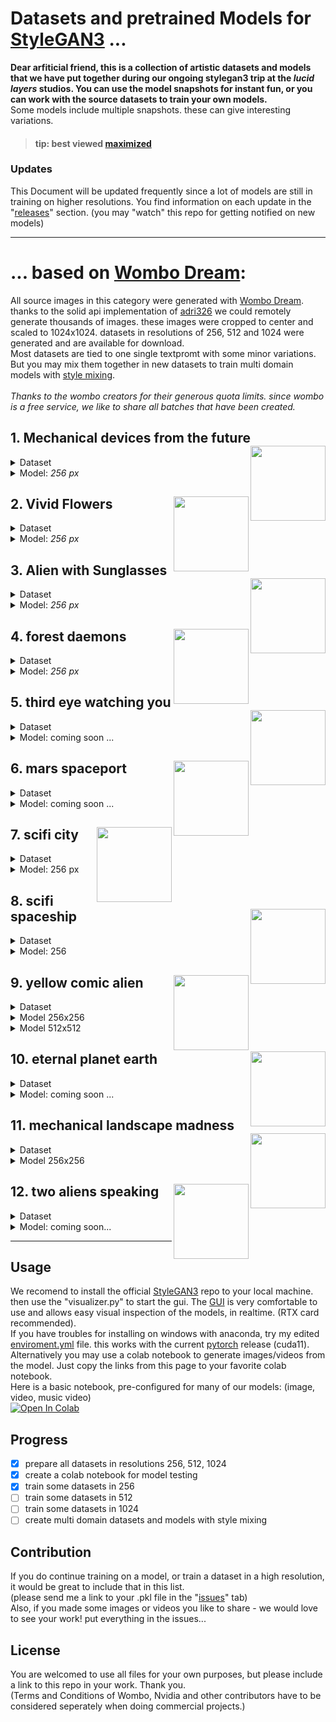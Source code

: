 # Datasets and pretrained Models for [StyleGAN3](https://github.com/NVlabs/stylegan3) ...
<b>Dear arfiticial friend, this is a collection of artistic datasets and models that we have put together during our ongoing stylegan3 trip at the <i>lucid layers</i> studios. You can use the model snapshots for instant fun, or you can work with the source datasets to train your own models.</b><br>
Some models include multiple snapshots. these can give interesting variations.
> #### tip: best viewed [maximized](https://github.com/edstoica/lucid_stylegan3_datasets_models/blob/main/README.md)</i>
### Updates
</b>This Document will be updated frequently</b> since a lot of models are still in training on higher resolutions.
You find information on each update in the "[releases](https://github.com/edstoica/lucid_stylegan3_datasets_models/releases)" section. (you may "watch" this repo for getting notified on new models)

----------------------------------------

# ... based on [Wombo Dream](https://www.wombo.art/):
All source images in this category were generated with [Wombo Dream](https://www.wombo.art/). thanks to the solid api implementation of [adri326](https://github.com/adri326/wombot) we could remotely generate thousands of images. these images were cropped to center and scaled to 1024x1024. datasets in resolutions of 256, 512 and 1024 were generated and are available for download.<br>
Most datasets are tied to one single textpromt with some minor variations. But you may mix them together in new datasets to train multi domain models with [style mixing](https://github.com/PDillis/stylegan3-fun/blob/main/style_mixing.py).<br>
<i><br>Thanks to the wombo creators</b> for their generous quota limits. since wombo is a free service, we like to share all batches that have been created.</i>

## 1. Mechanical devices from the future <img src="https://user-images.githubusercontent.com/10214666/152695339-9e6bb3b3-bd4e-4884-82b5-d1c2d3ac8cb3.png" align="right" width=120 > 
<details><Summary>Dataset</summary>

|    |   |
| --- | --- |
| Name | Mechanical devices from the future |
| Method | [Wombo Dream](https://www.wombo.art/) via [Wombot](https://github.com/adri326/wombot) |
| Image count | 2169 |
| Dataset download | [256](https://www.dropbox.com/s/luan4zn11az3jfi/mech_dev_future.256.zip?dl=0), [512](https://www.dropbox.com/s/ov4nbcn457qp0ux/mech_dev_future.512.zip?dl=0), [1024](https://www.dropbox.com/s/mkt2z98atp9gru1/mech_dev_future.1024.zip?dl=0) |
| Samples | <img src="https://user-images.githubusercontent.com/10214666/152695339-9e6bb3b3-bd4e-4884-82b5-d1c2d3ac8cb3.png" width=150><img src="https://user-images.githubusercontent.com/10214666/152695348-745399e1-d145-4273-b4af-ee8b23179dc7.png" width=150><img src="https://user-images.githubusercontent.com/10214666/152695351-9e0548a9-1e6b-44e2-8423-32fbf03406a4.png" width=150><img src="https://user-images.githubusercontent.com/10214666/152695358-c8c47ea4-b5b6-4368-a11f-dc7cce9125e3.png" width=150> |  
  </details>
  <details><Summary>Model: <i>256 px</i></summary>
  
  |    |   |
  | --- | --- |
  | Method | stylegan3-t, Transfer learning from [Landscape256]() |
  | Resolution | 256x256 |
  | 29 kimg<br>[Download .pkl](https://www.dropbox.com/s/v2oie53cz62ozvu/network-snapshot-000029.pkl?dl=0) | <img src="https://user-images.githubusercontent.com/10214666/152698796-c0f3285f-765a-4238-bb71-635e669f346b.jpg" height=150>&nbsp;![network-snapshot-000029 pkl](https://user-images.githubusercontent.com/10214666/152711494-408f0019-ce36-4114-8442-494eec6e5ba6.gif) |  
  | 05 kimg<br>[Download .pkl](https://www.dropbox.com/s/9f39drloh9x7oes/network-snapshot-000005.pkl?dl=0) | <img src="https://user-images.githubusercontent.com/10214666/152698953-7b4a3a08-84f7-4e8e-a2cf-f35359a2a39e.jpg" height=150>&nbsp; ![network-snapshot-000005 pkl](https://user-images.githubusercontent.com/10214666/152711502-ab1a0e6e-19a1-45e1-b23a-ee2c8229dbe9.gif) |  
  </details>
  
  
  
  

## 2. Vivid Flowers <img src="https://user-images.githubusercontent.com/10214666/152699193-96be1271-7e4c-4d8a-8978-3386588b3216.png" align="right" width=120 > 
<details><Summary>Dataset</summary>

|    |   |
| --- | --- |
| Name | Vivid Flowers |
| Method | [Wombo Dream](https://www.wombo.art/) via [Wombot](https://github.com/adri326/wombot) |
| Image count | 793 |
| Dataset download | [256](https://www.dropbox.com/s/k5a6bsmtwqk9vok/flowers.256.zip?dl=0), [512](https://www.dropbox.com/s/i4zlkesyi8c93zf/flowers.512.zip?dl=0), [1024](https://www.dropbox.com/s/b7sc7i4lehnci1k/flowers.1024.zip?dl=0) |
| Samples | <img src="https://user-images.githubusercontent.com/10214666/152699137-dc389292-2ab7-4703-a0d5-d00ca5c0e8af.jpg" height=150> |
  
  </details>
  <details><Summary>Model: <i>256 px</i></summary>

  |    |   |
  | --- | --- |
  | Method | stylegan3-t, Transfer learning from [Landscape256]() |
  | Resolution | 256x256 |
  | 68 kimg<br>[Download .pkl](https://www.dropbox.com/s/o33lhgnk91hstvx/network-snapshot-000069.pkl?dl=0) | <img src="https://user-images.githubusercontent.com/10214666/152802322-c514368c-3f54-4354-b5cf-7933efed4cab.jpg" height=150>![network-snapshot-000067 pkl](https://user-images.githubusercontent.com/10214666/152802351-41ec2c1a-73e4-4bd7-8d77-de2acaf19b82.gif) |   
  | 12 kimg<br>[Download .pkl](https://www.dropbox.com/s/36gq2zwb0p3fo1f/network-snapshot-000012.pkl?dl=0) | <img src="https://user-images.githubusercontent.com/10214666/152699361-eb1bf9e6-1ec9-4503-8c69-f5f27e79e475.jpg" height=150>![network-snapshot-000012 pkl](https://user-images.githubusercontent.com/10214666/152711526-ba909f26-0412-4507-a6f5-a4f61d2427b4.gif) |  
 
  </details>











## 3. Alien with Sunglasses <img src="https://user-images.githubusercontent.com/10214666/152700037-4a7c3b98-8c34-4f1f-9620-05e6b35306f6.png" align="right" width=120 > 
<details><Summary>Dataset</summary>

|    |   |
| --- | --- |
| Name | Alien Sunglasses |
| Method | [Wombo Dream](https://www.wombo.art/) via [Wombot](https://github.com/adri326/wombot) |
| Image count | 1600 |
| Dataset download | [256](https://www.dropbox.com/s/ae81twlf39s0ao3/alien_sunglasses.256.zip?dl=0), [512](https://www.dropbox.com/s/8y10fxqmbqeg5h4/alien_sunglasses.512.zip?dl=0), [1024](https://www.dropbox.com/s/4t72b8g2o65s3ns/alien_sunglasses.1024.zip?dl=0) |
| Samples | <img src="https://user-images.githubusercontent.com/10214666/152700237-cbfa093f-83d4-4f03-9c6d-ba998f790483.png" height=150> |
  
  </details>
  <details><Summary>Model: <i>256 px</i></summary>

  |    |   |
  | --- | --- |
  | Method | stylegan3-t, Transfer learning from [Landscape256]() |
  | Resolution | 256x256 |
  | 38 kimg<br>[Download .pkl](https://www.dropbox.com/s/gur14k0e7kspguy/network-snapshot-000038.pkl?dl=0) | <img src="https://user-images.githubusercontent.com/10214666/152700055-317ba7e7-a1e9-45e4-ad53-f3e4721c11c4.jpg" height=150>![network-snapshot-000038 pkl](https://user-images.githubusercontent.com/10214666/152711543-7306b1c6-1444-4331-8658-d6da6b8812ca.gif) |  
 
  </details>
  






## 4. forest daemons <img src="https://user-images.githubusercontent.com/10214666/152700584-add73b02-f8b7-4b2c-b46c-ec2529f8659d.jpg" align="right" width=120 > 
<details><Summary>Dataset</summary>

|    |   |
| --- | --- |
| Name | forest daemons |
| Method | [Wombo Dream](https://www.wombo.art/) via [Wombot](https://github.com/adri326/wombot) |
| Image count | 794 |
| Dataset download | [256](https://www.dropbox.com/s/anj5eolzsr6ikp2/forrest_daemons.256.zip?dl=0), [512](https://www.dropbox.com/s/zs975iqucpl4mxc/forrest_daemons.512.zip?dl=0), [1024](https://www.dropbox.com/s/74fkrbsnqhiwu84/forrest_daemons.1024.zip?dl=0) |
| Samples | <img src="https://user-images.githubusercontent.com/10214666/152701197-7571c2ab-da31-49ee-83df-14e7fa55c15f.jpg" height=150> |
  
  </details>
  <details><Summary>Model: <i>256 px</i></summary>

  |    |   |
  | --- | --- |
  | Method | stylegan3-t, Transfer learning from [Landscape256]() |
  | Resolution | 256x256 |
  | 18 kimg<br>[Download .pkl](https://www.dropbox.com/s/26muctr2eq4br6l/network-snapshot-000018.pkl?dl=0) | <img src="https://user-images.githubusercontent.com/10214666/152701433-2c2286f3-cd52-4252-8a04-a99f4c45a292.jpg" height=150>![network-snapshot-000018 pkl](https://user-images.githubusercontent.com/10214666/152711570-e9e24d08-6fbb-4e63-93c6-98a392fa70d4.gif) |  
  | 03 kimg<br>[Download .pkl](https://www.dropbox.com/s/rojv7v791a3keqj/network-snapshot-000003.pkl?dl=0) | <img src="https://user-images.githubusercontent.com/10214666/152706541-db11aaea-a14b-411c-a288-77d8c3799605.jpg" height=150> ![network-snapshot-000003 pkl](https://user-images.githubusercontent.com/10214666/152711576-b45ba06c-216b-43a9-bf04-44660fa52707.gif) |  
 
  </details>
  
  

  
  



## 5. third eye watching you <img src="https://user-images.githubusercontent.com/10214666/152700663-aaf208ee-3d24-4659-bf90-7265a154224f.jpg" align="right" width=120 > 
<details><Summary>Dataset</summary>

|    |   |
| --- | --- |
| Name | third eye watching you |
| Method | [Wombo Dream](https://www.wombo.art/) via [Wombot](https://github.com/adri326/wombot) |
| Image count | 1363 |
| Dataset download | [256](https://www.dropbox.com/s/l953cktli9yzhnu/third_eye_watching.256.zip?dl=0), [512](https://www.dropbox.com/s/1lcvqm113r5ycob/third_eye_watching.512.zip?dl=0), [1024](https://www.dropbox.com/s/ndzq26kzoabs90h/third_eye_watching.1024.zip?dl=0) |
| Samples | <img src="https://user-images.githubusercontent.com/10214666/152702468-5688299c-0e43-4e91-96ce-e3a2ebee15d0.jpg" height=150> |
  
  </details>
  <details><Summary>Model: coming soon ...<i></i></summary>

  coming soon ...
  
  </details>







  ## 6. mars spaceport <img src="https://user-images.githubusercontent.com/10214666/152702104-44395a9c-e069-47b7-aab7-c9545fec297b.png" align="right" width=120 > 
<details><Summary>Dataset</summary>

|    |   |
| --- | --- |
| Name | mars spaceport |
| Method | [Wombo Dream](https://www.wombo.art/) via [Wombot](https://github.com/adri326/wombot) |
| Image count | 710 |
| Dataset download | [256](https://www.dropbox.com/s/oho0aciounn1a4p/mars_spaceport.256.zip?dl=0), [512](https://www.dropbox.com/s/cb8a409227exq4k/mars_spaceport.512.zip?dl=0), [1024](https://www.dropbox.com/s/54m70eytqj47plr/mars_spaceport.1024.zip?dl=0) |
| Samples | <img src="https://user-images.githubusercontent.com/10214666/152702191-9066ad1f-339c-4a04-a11b-5eb94de4fcae.jpg" height=150> |
  
  </details>
  <details><Summary>Model: coming soon ...<i></i></summary>

  coming soon ...
  
  </details>





## 7. scifi city <img src="https://user-images.githubusercontent.com/10214666/152702819-59236aa5-de91-466e-ac0b-4428d6c3fb00.jpg" align="right" width=120 > 
<details><Summary>Dataset</summary>

|    |   |
| --- | --- |
| Name | scifi city |
| Method | [Wombo Dream](https://www.wombo.art/) via [Wombot](https://github.com/adri326/wombot) |
| Image count | 1245 |
| Dataset download | [256](https://www.dropbox.com/s/8ttrikdorw8v8cw/a_scifi_city.256.zip?dl=0), [512](https://www.dropbox.com/s/xopgfowlgvqisuf/a_scifi_city.512.zip?dl=0), [1024](https://www.dropbox.com/s/vzqefxmz27ukpzs/a_scifi_city.1024.zip?dl=0) |
| Samples | <img src="https://user-images.githubusercontent.com/10214666/152703422-bc5e72c8-c349-422a-be60-5d2aa3b49eeb.jpg" height=150> |
  
  </details>
  <details><Summary>Model: 256 px<i></i></summary>

  |    |   |
  | --- | --- |
  | Method | stylegan3-t, Transfer learning from [Landscape256]() |
  | Resolution | 256x256 |
  | 210 kimg<br>[Download .pkl](https://www.dropbox.com/s/1kfsmlct4mriphc/network-snapshot-000210.pkl?dl=0) | <img src="https://user-images.githubusercontent.com/10214666/152702636-0706f294-5910-4546-b43a-769d56e0b1b3.jpg" height=150>&nbsp;![network-snapshot-000210 pkl](https://user-images.githubusercontent.com/10214666/152711020-d448d753-90db-4da4-b019-043c56edd024.gif) |  
  | 018 kimg<br>[Download .pkl](https://www.dropbox.com/s/g33kht86vdzummk/network-snapshot-000018.pkl?dl=0) | <img src="https://user-images.githubusercontent.com/10214666/152706385-fd258fca-02bf-4599-8cfa-50f6dce79422.jpg" height=150>&nbsp;![network-snapshot-000018 pkl](https://user-images.githubusercontent.com/10214666/152710822-eefafae9-db82-4e3f-ad6f-fe6660b04f85.gif) |  
  | 013 kimg<br>[Download .pkl](https://www.dropbox.com/s/o874sdoo1iuowqy/network-snapshot-000013.pkl?dl=0) | <img src="https://user-images.githubusercontent.com/10214666/152706389-d9c60c4a-abb9-4a82-9b59-a644ece8c9cc.jpg" height=150>&nbsp;![network-snapshot-000013 pkl](https://user-images.githubusercontent.com/10214666/152710829-f4c63191-645b-4a82-b682-22b4ef036bfd.gif) |  
  | 008 kimg<br>[Download .pkl](https://www.dropbox.com/s/7fmjlc8vje15m6v/network-snapshot-000008.pkl?dl=0) | <img src="https://user-images.githubusercontent.com/10214666/152706387-8ad6884b-7ea6-4c20-a612-8a58f4a46e91.jpg" height=150>&nbsp;![network-snapshot-000008 pkl](https://user-images.githubusercontent.com/10214666/152710832-89de4fe1-40a9-4477-805c-370756ff0e15.gif) |  
  </details>





  ## 8. scifi spaceship <img src="https://user-images.githubusercontent.com/10214666/152702994-1fc272e8-7b4d-4f31-baf7-64a02d67d7d8.png" align="right" width=120 > 
<details><Summary>Dataset</summary>

|    |   |
| --- | --- |
| Name | scifi spaceship |
| Method | [Wombo Dream](https://www.wombo.art/) via [Wombot](https://github.com/adri326/wombot) |
| Image count | 1108 |
| Dataset download | [256](https://www.dropbox.com/s/34oajoz0v931vlw/a_scifi_space_ship.256.zip?dl=0), [512](https://www.dropbox.com/s/0ilbpcdn413ivr5/a_scifi_space_ship.512.zip?dl=0), [1024](https://www.dropbox.com/s/iidpx8ta0v7kc1i/a_scifi_space_ship.1024.zip?dl=0) |
| Samples | <img src="https://user-images.githubusercontent.com/10214666/152702989-865643b1-91de-461b-9259-83c65425ded1.jpg" height=150> |
  
  </details>
  <details><Summary>Model: 256<i></i></summary>


  |    |   |
  | --- | --- |
  | Method | stylegan3-t, Transfer learning from [Landscape256]() |
  | Resolution | 256x256 |
  | 168 kimg<br>[Download .pkl](https://www.dropbox.com/s/02br3mjkma1hubc/network-snapshot-000162.pkl?dl=0) | <img src="https://user-images.githubusercontent.com/10214666/152720364-b81f55c2-5da1-48be-ab3d-338da3ab5fbc.jpg" height=150>![network-snapshot-000162 pkl](https://user-images.githubusercontent.com/10214666/152720383-4fbf252a-bd1e-4f31-841c-5ce5ec2b7026.gif)  |   
  | 128 kimg<br>[Download .pkl](https://www.dropbox.com/s/6lwn7c9y0i952ew/network-snapshot-000128.pkl?dl=0) | <img src="https://user-images.githubusercontent.com/10214666/152706249-716a09ca-09e9-4f0e-89e6-7c0482669d6f.jpg" height=150>![network-snapshot-000128 pkl](https://user-images.githubusercontent.com/10214666/152711602-89ddd131-21ef-4ba5-92d8-5056360b50fe.gif) | 
  | 13 kimg<br>[Download .pkl](https://www.dropbox.com/s/nqpq11gcsu0e7yw/network-snapshot-000013.pkl?dl=0) | <img src="https://user-images.githubusercontent.com/10214666/152706247-7142c170-6b05-4780-b02c-e48a88eec2be.jpg" height=150>![network-snapshot-000013 pkl](https://user-images.githubusercontent.com/10214666/152711596-291a5143-d162-40f5-ac14-ca2a42bbf424.gif) | 
  </details>






  ## 9. yellow comic alien <img src="https://user-images.githubusercontent.com/10214666/152703766-446ff8cd-213e-4688-a573-3788cc6b0535.png" align="right" width=120 > 
<details><Summary>Dataset</summary>

|    |   |
| --- | --- |
| Name | yellow comic alien |
| Method | [Wombo Dream](https://www.wombo.art/) via [Wombot](https://github.com/adri326/wombot) |
| Image count | 3984 |
| Dataset download | [256](https://www.dropbox.com/s/6r5t53p7s19g76d/alien256.zip?dl=0), [512](https://www.dropbox.com/s/fopu5jvzot7swdc/alien512.zip?dl=0), [1024](https://www.dropbox.com/s/qdcgakyrz8u324a/alien1024.zip?dl=0) |
| Samples | <img src="https://user-images.githubusercontent.com/10214666/152703771-b0d20e09-c320-4557-8628-ba55cf1d21c2.jpg" height=150> |
  
  </details>
  <details><Summary>Model 256x256 <i></i></summary>

  |    |   |
  | --- | --- |
  | Method | stylegan3-t, Transfer learning from [Landscape256]() |
  | Resolution | 256x256 |
  | 19 kimg<br>[Download .pkl](https://www.dropbox.com/s/g14lsdbohuk2oco/network-snapshot-000019.pkl?dl=0) | <img src="https://user-images.githubusercontent.com/10214666/152706153-747c0f7d-344a-4430-acf8-48768626bcd0.jpg" height=150>![network-snapshot-000019 pkl](https://user-images.githubusercontent.com/10214666/152711637-5c399520-b27d-4cf3-a071-4c605439432b.gif) |  
 
  </details>
  <details><Summary>Model 512x512 <i></i></summary>

  |    |   |
  | --- | --- |
  | Method | stylegan3-t, Transfer learning from [affhq]() |
  | Resolution | 512x512 |
  | 236 kimg<br>[Download .pkl](https://www.dropbox.com/s/yzraojzmg2kybjx/network-snapshot-000236.pkl?dl=0) | <img src="https://user-images.githubusercontent.com/10214666/152706105-573d831e-2c49-4608-8f9b-2792f5cc95ce.jpg" height=150>![network-snapshot-000236 pkl](https://user-images.githubusercontent.com/10214666/152711650-d4b7b43c-d1c1-42cd-aaf2-53429ee91829.gif) |  
  | 004 kimg<br>[Download .pkl](https://www.dropbox.com/s/ysmm501vtv50mze/network-snapshot-000004.pkl?dl=0) | <img src="https://user-images.githubusercontent.com/10214666/152706125-71881111-6645-4db0-8358-947ee7e4005b.jpg" height=150>![network-snapshot-000004 pkl](https://user-images.githubusercontent.com/10214666/152711645-4a48e380-fee4-4ed3-af13-566a230f9dcc.gif) | 
  </details>









  ## 10. eternal planet earth <img src="https://user-images.githubusercontent.com/10214666/152715323-e10c38c7-e41b-4319-b8a0-54e4db1080f7.png" align="right" width=120 > 
<details><Summary>Dataset</summary>

|    |   |
| --- | --- |
| Name | eternal planet earth |
| Method | [Wombo Dream](https://www.wombo.art/) via [Wombot](https://github.com/adri326/wombot) |
| Image count | 1323 |
| Dataset download | [256](https://www.dropbox.com/s/0m12uho06piad9k/eternal_love_for_planet_earth.256.zip?dl=0), [512](https://www.dropbox.com/s/cp88cebhxiudfy4/eternal_love_for_planet_earth.512.zip?dl=0), [1024](https://www.dropbox.com/s/ju9k9j0oxovjp7g/eternal_love_for_planet_earth.1024.zip?dl=0) |
| Samples | <img src="https://user-images.githubusercontent.com/10214666/152715232-e3d7d0e3-ed64-40be-a729-18ff5a4bcf90.jpg" height=150> |  
  
  </details>
  <details><Summary>Model: coming soon ...<i></i></summary>

  </details>







  ## 11. mechanical landscape madness <img src="https://user-images.githubusercontent.com/10214666/152718081-be89b510-3678-4fea-b0f5-5feb7bc56dcf.png" align="right" width=120 > 
<details><Summary>Dataset</summary>

|    |   |
| --- | --- |
| Name | mechanical landscape madness  |
| Method | [Wombo Dream](https://www.wombo.art/) via [Wombot](https://github.com/adri326/wombot) |
| Image count | 1269 |
| Dataset download | [256](https://www.dropbox.com/s/1cx5o001lj2wmfg/mech_landsc_madn.256.zip?dl=0), [512](https://www.dropbox.com/s/zd58xwyb9iy6ro2/mech_landsc_madn.512.zip?dl=0), [1024](https://www.dropbox.com/s/yjiy4mtdp6ql9uv/mech_landsc_madn.1024.zip?dl=0) |
| Samples | <img src="https://user-images.githubusercontent.com/10214666/152718110-629afb83-2b9d-4743-9a7a-b1fed31f74ba.jpg" height=150> |  
  
  </details>
  <details><Summary>Model 256x256 <i></i></summary>

  |    |   |
  | --- | --- |
  | Method | stylegan3-t, Transfer learning from [Landscape256]() |
  | Resolution | 256x256 |
  | 6 kimg<br>[Download .pkl](https://www.dropbox.com/s/5oar443k7iw3qvp/network-snapshot-000006.pkl?dl=0) | <img src="https://user-images.githubusercontent.com/10214666/152721194-cdd940e3-2ab4-479c-9a26-629a47b91f36.jpg" height=150>![network-snapshot-000006 pkl](https://user-images.githubusercontent.com/10214666/152721211-1390e532-ea99-4cc7-84d4-846292ddcebc.gif) |  
  | 5 kimg<br>[Download .pkl](https://www.dropbox.com/s/g3asjz3yn4ub1c5/network-snapshot-000005.pkl?dl=0) | <img src="https://user-images.githubusercontent.com/10214666/152721192-378eb256-133f-4c2c-80b2-71df6fadd3cb.jpg" height=150>![network-snapshot-000005 pkl](https://user-images.githubusercontent.com/10214666/152721202-b7ab3aae-b400-4ae7-a776-6daf0a1a6071.gif) |  
  </details>



  ## 12. two aliens speaking <img src="https://user-images.githubusercontent.com/10214666/152798772-9a5de403-0f12-4e59-bab2-0e23c95560fb.jpg" align="right" width=120 > 
<details><Summary>Dataset</summary>

|    |   |
| --- | --- |
| Name | two_aliens_speaking |
| Method | [Wombo Dream](https://www.wombo.art/) via [Wombot](https://github.com/adri326/wombot) |
| Image count | 1159 |
| Dataset download | [256](https://www.dropbox.com/s/46sa9szcnojg41b/two_aliens_speaking.256.zip?dl=0), [512](https://www.dropbox.com/s/i3dj5i2sh8prxur/two_aliens_speaking.512.zip?dl=0), [1024](https://www.dropbox.com/s/rc9p330t68dj3zh/two_aliens_speaking.1024.zip?dl=0) |
| Samples | <img src="https://user-images.githubusercontent.com/10214666/152798793-4886479a-5893-4ee5-98d0-6fa62b20730e.png" height=150> |
  
  </details>
  <details><Summary>Model: coming soon... <i></i></summary>
 
  </details>






<!--
<br><br><br><br><br><br><br><br><br>
  ## x. template <img src="" align="right" width=120 > 
<details><Summary>Dataset</summary>

|    |   |
| --- | --- |
| Name |  |
| Method | [Wombo Dream](https://www.wombo.art/) via [Wombot](https://github.com/adri326/wombot) |
| Image count |  |
| Dataset download | [256](), [512](), [1024]() |
| Samples | <img src="" height=150> |
  
  </details>
  <details><Summary>Model: <i></i></summary>

  |    |   |
  | --- | --- |
  | Method | stylegan3-t, Transfer learning from [Landscape256]() |
  | Resolution | 256x256 |
  | 00 kimg<br>[Download .pkl]() | <img src="" height=150> |  
 
  </details>
-->
-------------------------------------------------
## Usage
We recomend to install the official [StyleGAN3](https://github.com/NVlabs/stylegan3) repo to your local machine. then use the "visualizer.py" to start the gui. The [GUI](https://lambdalabs.com/blog/content/images/2021/10/sg-vis.jpg) is very comfortable to use and allows easy visual inspection of the models, in realtime. (RTX card recommended).<br>
If you have troubles for installing on windows with anaconda, try my edited [enviroment.yml](https://github.com/edstoica/stylegan3/blob/main/environment.yml) file. this works with the current [pytorch](https://pytorch.org/get-started/locally/) release (cuda11).
<br>Alternatively you may use a colab notebook to generate images/videos from the model. Just copy the links from this page to your favorite colab notebook.
<br>Here is a basic notebook, pre-configured for many of our models: (image, video, music video)<br>
[![Open In Colab](https://colab.research.google.com/assets/colab-badge.svg)](https://colab.research.google.com/github/edstoica/lucid_stylegan3_datasets_models/blob/main/StyleGAN3-Toolkit.ipynb)
## Progress
- [x] prepare all datasets in resolutions 256, 512, 1024
- [x] create a colab notebook for model testing
- [x] train some datasets in 256
- [ ] train some datasets in 512
- [ ] train some datasets in 1024
- [ ] create multi domain datasets and models with style mixing
## Contribution
If you do continue training on a model, or train a dataset in a high resolution, it would be great to include that in this list.<br>(please send me a link to your .pkl file in the "[issues](https://github.com/edstoica/lucid_stylegan3_models/issues)" tab)</i>
<br>Also, if you made some images or videos you like to share - we would love to see your work! put everything in the issues...
## License
You are welcomed to use all files for your own purposes, but please include a link to this repo in your work. Thank you.
<br>(Terms and Conditions of Wombo, Nvidia and other contributors have to be considered seperately when doing commercial projects.)
